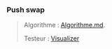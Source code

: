 ### Push swap

> Algorithme : [Algorithme.md](https://github.com/Romain-ItAllDepends/Tronc-commun/edit/main/PUSH_SWAP/Algorithme.md).
> 
> Testeur : [Visualizer](https://github.com/o-reo/push_swap_visualizer)
